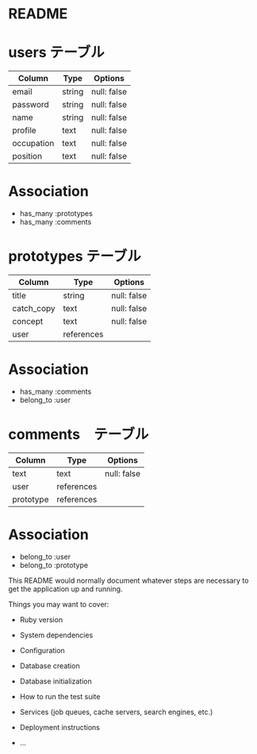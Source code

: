 # README

# users テーブル

| Column             | Type       | Options     |
| ------------------ | ---------- | ----------- |
| email              | string     | null: false |  
| password           | string     | null: false |
| name               | string     | null: false |
| profile            | text       | null: false |
| occupation         | text       | null: false |
| position           | text       | null: false |

# Association

- has_many :prototypes
- has_many :comments

# prototypes テーブル  

| Column             | Type       | Options     |
| ------------------ | ---------  | ----------- |
| title              | string     | null: false |  
| catch_copy         | text       | null: false |
| concept            | text       | null: false |
| user               | references |             |

# Association

- has_many  :comments
- belong_to :user

# comments　テーブル

| Column             | Type        | Options     |
| ------------------ | ----------- | ----------- |
| text               | text        | null: false |  
| user               | references  |             |
| prototype          | references  |             |

# Association 

- belong_to :user
- belong_to :prototype

           
This README would normally document whatever steps are necessary to get the
application up and running.

Things you may want to cover:

* Ruby version

* System dependencies

* Configuration

* Database creation

* Database initialization

* How to run the test suite

* Services (job queues, cache servers, search engines, etc.)

* Deployment instructions

* ...
